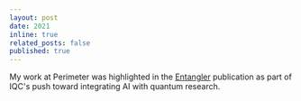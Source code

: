 ```yaml
---
layout: post
date: 2021
inline: true
related_posts: false
published: true
---
```


My work at Perimeter was highlighted in the [Entangler](https://uwaterloo.ca/entangler/winter-2021/recent-research/machine-learning-empower-quantum-information-processing)
publication as part of IQC's push toward integrating AI with quantum research.
